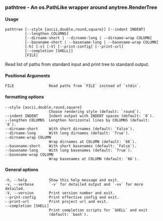 ### pathtree - An os.PathLike wrapper around anytree.RenderTree

#### Usage
    pathtree [--style {ascii,double,round,square}] [--indent INDENT]
             [--lengthen COLUMNS]
             [--dirname-short | --dirname-long | --dirname-wrap COLUMN]
             [--basename-short | --basename-long | --basename-wrap COLUMN]
             [-h] [-v] [-V] [--print-config] [--print-url]
             [--completion [SHELL]]
             [FILE]
    
Read list of paths from standard input and print tree to standard output.

#### Positional Arguments
    FILE                Read paths from `FILE` instead of `stdin`.

#### formatting options
    --style {ascii,double,round,square}
                        Choose rendering style (default: `round`).
    --indent INDENT     Indent output with INDENT spaces (default: `0`).
    --lengthen COLUMNS  Lengthen horizontal lines by COLUMNS (default: `0`).
    --dirname-short     With short dirnames (default: `False`).
    --dirname-long      With long dirnames (default: `True`).
    --dirname-wrap COLUMN
                        Wrap dirnames at COLUMN (default: `66`).
    --basename-short    With short basenames (default: `False`).
    --basename-long     With long basenames (default: `True`).
    --basename-wrap COLUMN
                        Wrap basenames at COLUMN (default: `66`).

#### General options
    -h, --help          Show this help message and exit.
    -v, --verbose       `-v` for detailed output and `-vv` for more detailed.
    -V, --version       Print version number and exit.
    --print-config      Print effective config and exit.
    --print-url         Print project url and exit.
    --completion [SHELL]
                        Print completion scripts for `SHELL` and exit
                        (default: `bash`).
